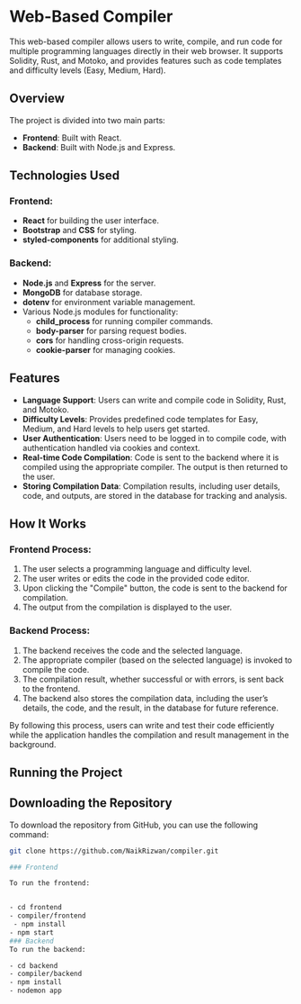# Web-Based Compiler

This web-based compiler allows users to write, compile, and run code for multiple programming languages directly in their web browser. It supports Solidity, Rust, and Motoko, and provides features such as code templates and difficulty levels (Easy, Medium, Hard).

## Overview

The project is divided into two main parts:
- **Frontend**: Built with React.
- **Backend**: Built with Node.js and Express.

## Technologies Used

### Frontend:
- **React** for building the user interface.
- **Bootstrap** and **CSS** for styling.
- **styled-components** for additional styling.

### Backend:
- **Node.js** and **Express** for the server.
- **MongoDB** for database storage.
- **dotenv** for environment variable management.
- Various Node.js modules for functionality:
  - **child_process** for running compiler commands.
  - **body-parser** for parsing request bodies.
  - **cors** for handling cross-origin requests.
  - **cookie-parser** for managing cookies.

## Features

- **Language Support**: Users can write and compile code in Solidity, Rust, and Motoko.
- **Difficulty Levels**: Provides predefined code templates for Easy, Medium, and Hard levels to help users get started.
- **User Authentication**: Users need to be logged in to compile code, with authentication handled via cookies and context.
- **Real-time Code Compilation**: Code is sent to the backend where it is compiled using the appropriate compiler. The output is then returned to the user.
- **Storing Compilation Data**: Compilation results, including user details, code, and outputs, are stored in the database for tracking and analysis.

## How It Works

### Frontend Process:

1. The user selects a programming language and difficulty level.
2. The user writes or edits the code in the provided code editor.
3. Upon clicking the "Compile" button, the code is sent to the backend for compilation.
4. The output from the compilation is displayed to the user.

### Backend Process:

1. The backend receives the code and the selected language.
2. The appropriate compiler (based on the selected language) is invoked to compile the code.
3. The compilation result, whether successful or with errors, is sent back to the frontend.
4. The backend also stores the compilation data, including the user’s details, the code, and the result, in the database for future reference.

By following this process, users can write and test their code efficiently while the application handles the compilation and result management in the background.

## Running the Project

## Downloading the Repository

To download the repository from GitHub, you can use the following command:

```sh
git clone https://github.com/NaikRizwan/compiler.git

### Frontend

To run the frontend:


- cd frontend
- compiler/frontend
 - npm install
- npm start
### Backend
To run the backend:

- cd backend
- compiler/backend  
- npm install
- nodemon app
